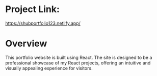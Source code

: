 # Project Link:
https://shubportfolio123.netlify.app/

# Overview
  This portfolio website is built using React. The site is designed to be a professional showcase of my React projects, offering an intuitive and visually appealing experience for visitors. 
